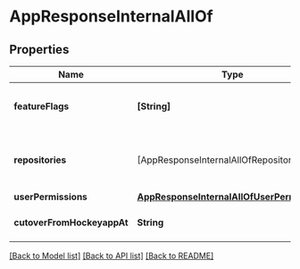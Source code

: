 # AppResponseInternalAllOf

## Properties
Name | Type | Description | Notes
------------ | ------------- | ------------- | -------------
**featureFlags** | **[String]** | The feature flags that are enabled for this app | [optional] 
**repositories** | [AppResponseInternalAllOfRepositories] | The repositories associated with this app | [optional] 
**userPermissions** | [**AppResponseInternalAllOfUserPermissions**](AppResponseInternalAllOfUserPermissions.md) |  | [optional] 
**cutoverFromHockeyappAt** | **String** | The cutover date of this app | [optional] 

[[Back to Model list]](../README.md#documentation-for-models) [[Back to API list]](../README.md#documentation-for-api-endpoints) [[Back to README]](../README.md)


